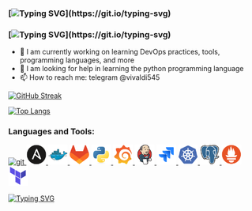 ### [![Typing SVG](https://readme-typing-svg.herokuapp.com?font=Fira+Code&pause=1000&width=435&lines=Hi+THERE+!+!+!)](https://git.io/typing-svg)

### [![Typing SVG](https://readme-typing-svg.herokuapp.com?font=Fira+Code&pause=1000&width=435&lines=Thank+you+,+for+visiting+my+page!)](https://git.io/typing-svg)



- 🔭 I am currently working on learning DevOps practices, tools, programming languages, and more
- 🤔 I am looking for help in learning the python programming language
- 📫 How to reach me: telegram @vivaldi545

<p>

[![GitHub Streak](http://github-readme-streak-stats.herokuapp.com?user=stas-znit&theme=prussian)](https://git.io/streak-stats)

[![Top Langs](https://github-readme-stats.vercel.app/api/top-langs/?username=stas-znit&layout=compact)](https://github.com/stas-znit/stas-znit)




<h3 align="left">Languages and Tools:</h3>
<p align="left">
  
  <a href="https://git-scm.com/" target="_blank"> <img src="https://www.vectorlogo.zone/logos/git-scm/git-scm-icon.svg" alt="git" width="40" height="40" /> </a>
  <a href="https://www.ansible.com/" target="_blank"> <img src="https://github.com/devicons/devicon/blob/master/icons/ansible/ansible-original.svg" alt="ansible" width="40" height="40" /> </a>
  <a href="https://https://www.docker.com/" target="_blank"> <img src="https://github.com/devicons/devicon/blob/master/icons/docker/docker-original.svg" alt="docker" width="40" height="40" /> </a>
  <a href="https://about.gitlab.com/" target="_blank"> <img src="https://github.com/devicons/devicon/blob/master/icons/gitlab/gitlab-original.svg" alt="gitlab" width="40" height="40" /> </a>
  <a href="https://www.python.org" target="_blank"> <img src="https://github.com/devicons/devicon/blob/master/icons/python/python-original.svg" alt="python" width="40" height="40" /> </a>
  <a href="https://grafana.com/" target="_blank"> <img src="https://github.com/devicons/devicon/blob/master/icons/grafana/grafana-original.svg" alt="grafana" width="40" height="40" /> </a>
  <a href="https://www.jenkins.io/" target="_blank"> <img src="https://github.com/devicons/devicon/blob/master/icons/jenkins/jenkins-original.svg" alt="jenkins" width="40" height="40" /> </a>
  <a href="https://www.atlassian.com/ru/software/jira" target="_blank"> <img src="https://github.com/devicons/devicon/blob/master/icons/jira/jira-original.svg" alt="jira" width="40" height="40" /> </a>
  <a href="https://kubernetes.io/" target="_blank"> <img src="https://github.com/devicons/devicon/blob/master/icons/kubernetes/kubernetes-plain.svg" alt="k8s" width="40" height="40" /> </a>
  <a href="https://www.postgresql.org/" target="_blank"> <img src="https://github.com/devicons/devicon/blob/master/icons/postgresql/postgresql-original.svg" alt="postgresql" width="40" height="40" /> </a>
  <a href="https://prometheus.io/" target="_blank"> <img src="https://github.com/devicons/devicon/blob/master/icons/prometheus/prometheus-original.svg" alt="prometheus" width="40" height="40" /> </a>
  <a href="https://www.terraform.io/" target="_blank"> <img src="https://github.com/devicons/devicon/blob/master/icons/terraform/terraform-original.svg" alt="terraform" width="40" height="40" /> </a>
</p>



[![Typing SVG](https://readme-typing-svg.herokuapp.com?font=Fira+Code&pause=1000&width=435&lines=Telegram%3A+%40sso_zenit)](https://git.io/typing-svg)








